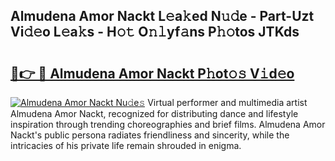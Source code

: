 ## Almudena Amor Nackt L𝚎a𝚔ed N𝚞𝚍e - Part-Uzt Vi𝚍𝚎o L𝚎a𝚔s - H𝚘𝚝 O𝚗𝚕yf𝚊ns P𝚑𝚘tos JTKds

# <h2><a href="http://kf1z8sj.oniu.top/?m=Almudena+Amor+Nackt">🔗👉 🔴 Almudena Amor Nackt P𝚑ot𝚘𝚜 V𝚒d𝚎o</a></h2>

[![Almudena Amor Nackt Nu𝚍e𝚜](https://i.imgur.com/0qMVB7G.gif)](http://kf1z8sj.oniu.top/?m=Almudena+Amor+Nackt)
Virtual performer and multimedia artist Almudena Amor Nackt, recognized for distributing dance and lifestyle inspiration through trending choreographies and brief films. Almudena Amor Nackt's public persona radiates friendliness and sincerity, while the intricacies of his private life remain shrouded in enigma.  
